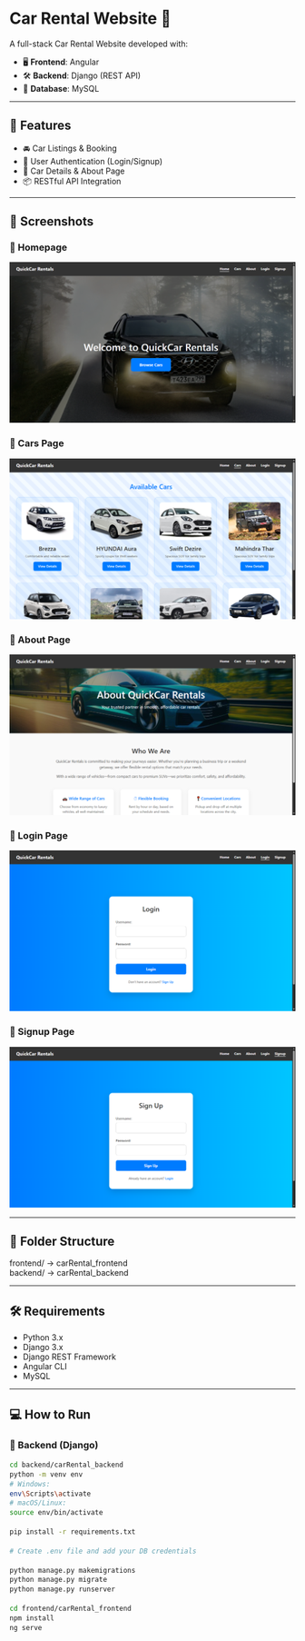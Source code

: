 # Car Rental Website 🚗

A full-stack Car Rental Website developed with:

- 🖥️ **Frontend**: Angular  
- 🛠️ **Backend**: Django (REST API)  
- 💾 **Database**: MySQL  

---

## 📝 Features

- 🚘 Car Listings & Booking  
- 🔐 User Authentication (Login/Signup)  
- 📄 Car Details & About Page  
- 📦 RESTful API Integration  

---

## 📸 Screenshots

### 🔹 Homepage
![Homepage](images/Home_page.png)

### 🔹 Cars Page
![Cars](images/Cars_details.png)

### 🔹 About Page
![About](images/About_page.png)

### 🔹 Login Page
![Login](images/Login_page.png)

### 🔹 Signup Page
![Signup](images/SignUp_page.png)

---

## 📂 Folder Structure
frontend/ → carRental_frontend  
backend/ → carRental_backend

---

## 🛠️ Requirements

- Python 3.x  
- Django 3.x  
- Django REST Framework  
- Angular CLI  
- MySQL  

---

## 💻 How to Run

### 🔧 Backend (Django)

```bash
cd backend/carRental_backend
python -m venv env
# Windows:
env\Scripts\activate
# macOS/Linux:
source env/bin/activate

pip install -r requirements.txt

# Create .env file and add your DB credentials

python manage.py makemigrations
python manage.py migrate
python manage.py runserver

cd frontend/carRental_frontend
npm install
ng serve
